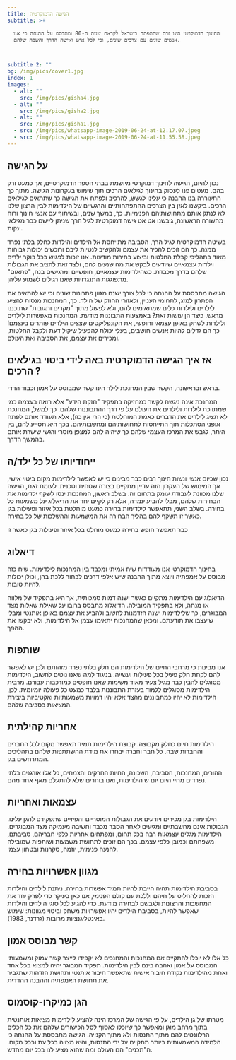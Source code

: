 ```yaml
---
title: הגישה הדמוקרטית
subtitle: >+

  החינוך הדמוקרטי הינו זרם שהתפתח בישראל לקראת שנות ה-80 ומתבסס על ההנחה כי אנו
  אנשים שונים עם צרכים שונים, וכי לכל איש ואישה הדרך והשפה שלהם.



subtitle 2: ""
bg: /img/pics/cover1.jpg
index: 1
images:
  - alt: ""
    src: /img/pics/gisha4.jpg
  - alt: ""
    src: /img/pics/gisha2.jpg
  - alt: ""
    src: /img/pics/gisha1.jpg
  - src: /img/pics/whatsapp-image-2019-06-24-at-12.17.07.jpeg
  - src: /img/pics/whatsapp-image-2019-06-24-at-11.55.58.jpeg
---
```


## על הגישה

נכון להיום, הגישה לחינוך דמוקרטי מיושמת בבתי הספר הדמוקרטיים, אך כמעט ורק בהם. מעטים פנו לעסוק בחינוך לגילאים הרכים תוך שימוש בעקרונות הגישה. מתוך כך התעוררה בנו ההבנה כי עלינו לגשש, להרכיב ולפתח את הגישה כך שתתאים לגילאים הרכים. ביקשנו לאזן בין הצרכים ההתפתחותיים והרגשיים של הילדימות לבין הרצון שלנו לא לנתק אותם מתחושותיהם הפנימיות. כך, במשך שנים, ובשיתוף עם אנשי חינוך ורוח מהשורה הראשונה, גיבשנו אט אט גישה דמוקרטית לגיל הרך שניתן ליישם כבר מגילאי ינקות.

בשיטה הדמוקרטית לגיל הרך, הסביבה מתייחסת אל הילדים והילדות כחלק בלתי נפרד ממנה. כך הם זוכים להכיר את עצמם ולהקשיב לנטיות ליבם ורוכשים יכולות גבוהות מאוד בתהליכי קבלת החלטות וביצוע בחירות מודעות. אנו זוכות לפגוש בכל בוקר ילדים וילדות עצמאיים שיודעים לבקש את מה שנעים להם, ולצד זאת להציב את הגבולות שלהם בדרך מכבדת. כשהילדימות עצמאיים, חופשיים ומרגישים בנח, "פתאום" מתפוגגות התנגדויות שאנו רגילים לשמוע עליהן.

הגישה מתבססת על ההנחה כי לכל צורך ישנם מגוון פתרונות שונים וכי יש להתאים את הפתרון למזג, לתחומי העניין, ולאזורי החוזק של הילד. כך, המחנכות מנסות להציע לילדים ולילדות כלים שמתאימים להם, ולא לפעול מתוך "מקרים ותגובות" שתוכננו מראש. כיצד הן עושות זאת? באמצעות התבוננות מודעת. המחנכות מאפשרות לילדים ולילדות לשחק באופן עצמאי וחופשי, את הקונפליקטים שצצים הילדים פותרים בעצמם! כך הם גדלים להיות אנשים חושבים, בעלי יכולת להפעיל שיקול דעת ולקבל החלטות, ומכירים את עצמם, את הסביבה ואת העולם.

## אז איך הגישה הדמוקרטית באה לידי ביטוי בגילאים הרכים ?

בראש ובראשונה, הקשר שבין המחנכת לילד הינו קשר שמבוסס על אמון וכבוד הדדי.

המחנכת אינה ניגשת לקשר כמחזיקה בתפקיד "חזקת הידע" אלא רואה בעצמה כמי שמתווכת לילדות ולילדים את העולם על פי דרך ההתבוננות שלהם. כך למשל, המחנכת לא תציג לילדים את הדברים כאמת המוחלטת (כי הרי אין כזו), אלא תעודד אותם לפתח אופני הסתכלות תוך התייחסות לתחושותיהם ומחשבותיהם. בכך היא תסייע להם, בין היתר, לגבש את המרכז העצמי שלהם כך שיהיה להם למצפן מוסרי ורגשי שישרת אותם בהמשך הדרך.

## ייחודיותו של כל ילד/ה

נכון שכיום אנשי ונשות חינוך רבים כבר מבינים כי יש לאפשר לילדימות מקום ביטוי אישי, אך המימוש של העקרון הזה עדיין מתקיים בצורה שטחית וטכנית. לעומת זאת, הגישה שלנו מכוונת לעבודת עומק בתחום זה. בשלב ראשון, המחנכות ינסו לשקף ילדימות את הבחירות שלהם, מבלי להביע עמדה, אלא רק לקיים יחד את הדיאלוג על משמעות כל בחירה. בשלב השני, תתאפשר לילדימות בחירה כמעט מוחלטת בכל איזור ופעילות בגן כאשר זו תשקף להם בהליך הבחירה את המשמעות וההשלכות של כל בחירה.

כבר תאפשר חופש בחירה כמעט מוחלט בכל איזור ופעילות בגן כאשר זו

## דיאלוג

בחינוך הדמוקרטי אנו מעודדות שיח אמיתי ומכבד בין המחנכות לילדימות. שיח כזה מבוסס על אמפתיה ויוצא מתוך ההבנה שיש אלפי דרכים לבחור ללכת בהן, וכולן יכולות להיות טובות.

הדיאלוג עם הילדימות מתקיים כאשר ישנה דמות סמכותית, אך היא בתפקיד של מלווה או מנחה, ולא בתפקיד המובילה. הדיאלוג מתבסס ברובו על שאילת שאלות מצד המבוגרים, כך שלילדימות ישנה הזדמנות לחשוב ולהביע את עצמם באופן אותנטי ומבלי שיעצבו את תודעתם. ומכאן שהמחנכות יתאימו עצמן אל הילדימות, ולא יבקשו את ההפך.

## שותפות

אנו מבינות כי מרחבי החיים של הילדימות הם חלק בלתי נפרד מזהותם ולכן יש לאפשר להם לקחת חלק פעיל בכל פעילות ועשייה. בניגוד למה שאנו נוטים לחשוב, הילדימות מסוגלים להבין כבר מגיל צעיר מאוד משימות שאנו תופסים כמורכבות עבורם. מרבית הילדימות מסוגלים ללמוד בעזרת התבוננות בלבד כמעט כל פעולה יומיומית. לכן, הילדימות לא יהיו כמתבוננים מהצד אלא יהיו דמויות משמעותיות ואקטיביות ביצירת המציאות בסביבה שלהם.

## אחריות קהילתית

הילדימות חיים כחלק מקבוצה. קבוצת הילדימות תמיד תאפשר מקום לכל החברים והחברות שבה. כל חבר וחברה יבחרו את מידת ההשתתפות שלהם בתהליכים המתרחשים בגן.

ההורים, המחנכות, הסביבה, השכונה, החיות החרקים והצמחים, כל אלו אורגנים בלתי נפרדים מחיי היום יום ש הילדימות, ואנו בוחרים שלא להתעלם מאף אחד מהם.

## עצמאות ואחריות

הילדימות בגן מכירים ויודעים את הגבולות המוסריים והפיזיים שתפקידם להגן עלינו. הגבולות אינם מחשבתיים ומגיעים לאחר הסבר מכבד וחשיבה מעמיקה מצד המבוגרים. הילדימות מגלים עצמאות רבה בכל תחום, ומפתחים אחריות כלפי חבריהם, סביבתם, משפחתם וכמובן כלפי עצמם. בכך הם זוכים לתחושת משמעות ושותפות שמובילה להנעה פנימית, יוזמה, סקרנות ובטחון עצמי.

## מגוון אפשרויות בחירה

בסביבת הילדימות תהיה חייבת להיות תמיד אפשרות בחירה. ניתנת לילדים והילדות הזכות להחליט על חיהם וללכת עם קולם הפנימי, אנו כאן בעיקר כדי לפרק יחד את המחשבות והרצונות ולגבשם לבחירה מודעת. כדי להגיע לכל סוגי הילדים והילדות שאפשר להיות, בסביבת הילדים יהיו אפשרויות משחק וביטוי מגוונות: שימוש באינטליגנציות מרובות (גרדנר, 1983).

## קשר מבוסס אמון

כל אלו לא יוכלו להתקיים אם המחנכות והמחנכים לא יקפידו לייצר קשר עמוק ומשמעותי המבוסס על אמון ואהבה בינם לבין הילדימות. תפקיד המבוגר יהיה למצוא בכל אחד ואחת מהילדימות נקודת חיבור אישית שתאפשר חיבור אותנטי ותחושת הזדהות שתגביר את תחושת האמפתיה וההבנה ההדדית.

## הגן כמיקרו-קוסמוס

מטרתו של גן הילדים, על פי הגישה של המרכז הינה להציע לילדימות מציאות אותנטית בתוך מרחב מוגן ומאפשר כך שיוכלו לאסוף לסל הכישורים שלהם את כל הכלים הרלוונטים להם מתוך התנסות ולא מתוך הקנייה. הגישה מתבססת על ההנחה כי הלמידה המשמעותית ביותר תתקיים על ידי התנסות, והיא מצויה בכל עת ובכל מקום. ה"תכנים" הם העולם ומה שהוא מציע לנו בכל יום מחדש.
